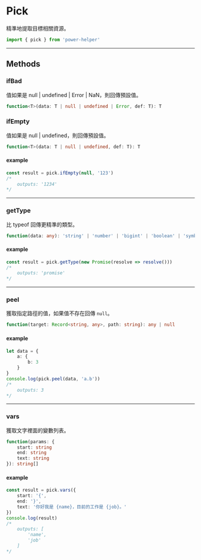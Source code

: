 # Pick

精準地提取目標相關資源。

```ts
import { pick } from 'power-helper'
```

---

## Methods

### ifBad

值如果是 null | undefined | Error | NaN，則回傳預設值。

```ts
function<T>(data: T | null | undefined | Error, def: T): T
```

### ifEmpty

值如果是 null | undefined，則回傳預設值。

```ts
function<T>(data: T | null | undefined, def: T): T
```

#### example

```ts
const result = pick.ifEmpty(null, '123')
/*
    outputs: '1234'
*/
```

---

### getType

比 typeof 回傳更精準的類型。

```ts
function(data: any): 'string' | 'number' | 'bigint' | 'boolean' | 'symbol' | 'object' | 'function' | 'empty' | 'array' | 'NaN' | 'regexp' | 'promise' | 'buffer' | 'error'
```

#### example

```ts
const result = pick.getType(new Promise(resolve => resolve()))
/*
    outputs: 'promise'
*/
```

---

### peel

獲取指定路徑的值，如果值不存在回傳 `null`。

```ts
function(target: Record<string, any>, path: string): any | null
```

#### example

```ts
let data = {
    a: {
        b: 3
    }
}
console.log(pick.peel(data, 'a.b'))
/*
    outputs: 3
*/
```

---

### vars

獲取文字裡面的變數列表。

```ts
function(params: {
    start: string
    end: string
    text: string
}): string[]
```

#### example

```ts
const result = pick.vars({
    start: '{',
    end: '}',
    text: '你好我是 {name}，目前的工作是 {job}。'
})
console.log(result)
/*
    outputs: [
        'name',
        'job'
    ]
*/
```

